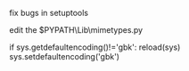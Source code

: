 fix bugs in setuptools

edit the $PYPATH\Lib\mimetypes.py

if sys.getdefaultencoding()!='gbk':
   reload(sys)
   sys.setdefaultencoding('gbk')